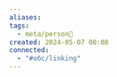 ```yaml
---
aliases: 
tags:
  - meta/person👤
created: 2024-05-07 00:08
connected:
  - "#обс/linking"
---
```





